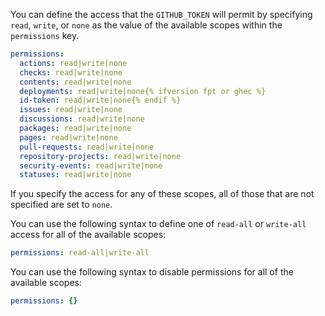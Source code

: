 You can define the access that the `GITHUB_TOKEN` will permit by specifying `read`, `write`, or `none` as the value of the available scopes within the `permissions` key.

```yaml
permissions:
  actions: read|write|none
  checks: read|write|none
  contents: read|write|none
  deployments: read|write|none{% ifversion fpt or ghec %}
  id-token: read|write|none{% endif %}
  issues: read|write|none
  discussions: read|write|none
  packages: read|write|none
  pages: read|write|none
  pull-requests: read|write|none
  repository-projects: read|write|none
  security-events: read|write|none
  statuses: read|write|none
```

If you specify the access for any of these scopes, all of those that are not specified are set to `none`.

You can use the following syntax to define one of `read-all` or `write-all` access for all of the available scopes:

```yaml
permissions: read-all|write-all
```

You can use the following syntax to disable permissions for all of the available scopes:

```yaml
permissions: {}
```
